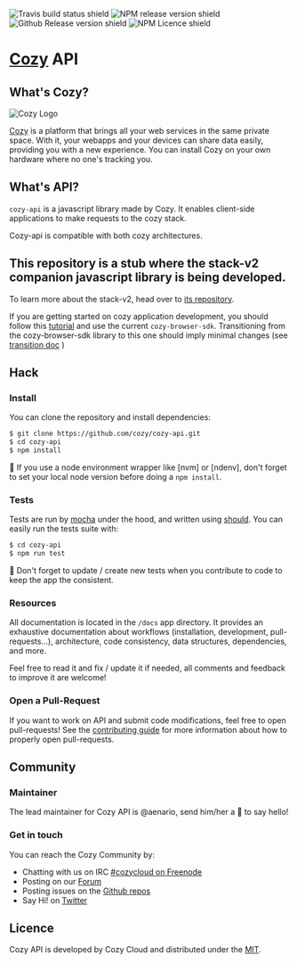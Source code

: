 ![Travis build status shield](https://img.shields.io/travis/cozy/cozy-api.svg)
![NPM release version shield](https://img.shields.io/npm/v/cozy-api.svg)
![Github Release version shield](https://img.shields.io/github/release/cozy/cozy-api.svg)
![NPM Licence shield](https://img.shields.io/npm/l/cozy-api.svg)


[Cozy][cozy] API
=======================


What's Cozy?
------------

![Cozy Logo](https://cdn.rawgit.com/cozy/cozy-guidelines/master/templates/cozy_logo_small.svg)

[Cozy][cozy] is a platform that brings all your web services in the same private space.  With it, your webapps and your devices can share data easily, providing you with a new experience. You can install Cozy on your own hardware where no one's tracking you.


What's API?
------------------

`cozy-api` is a javascript library made by Cozy. It enables client-side  applications to make requests to the cozy stack.

Cozy-api is compatible with both cozy architectures.

## This repository is a stub where the stack-v2 companion javascript library is being developed.

To learn more about the stack-v2, head over to [its repository](https://github.com/cozy/cozy-stack).

If you are getting started on cozy application development, you should follow this [tutorial](https://dev.cozy.io/clientsideapp.html) and use the current `cozy-browser-sdk`. Transitioning from the cozy-browser-sdk library to this one should imply minimal changes (see [transition doc](https://github.com/cozy/cozy-api/blob/master/docs/browser-sdk-transition.md]) )



Hack
----

### Install

You can clone the repository and install dependencies:

```sh
$ git clone https://github.com/cozy/cozy-api.git
$ cd cozy-api
$ npm install
```

:pushpin: If you use a node environment wrapper like [nvm] or [ndenv], don't forget to set your local node version before doing a `npm install`.


### Tests

Tests are run by [mocha] under the hood, and written using [should]. You can easily run the tests suite with:

```sh
$ cd cozy-api
$ npm run test
```

:pushpin: Don't forget to update / create new tests when you contribute to code to keep the app the consistent.


### Resources

All documentation is located in the `/docs` app directory. It provides an exhaustive documentation about workflows (installation, development, pull-requests…), architecture, code consistency, data structures, dependencies, and more.

Feel free to read it and fix / update it if needed, all comments and feedback to improve it are welcome!


### Open a Pull-Request

If you want to work on API and submit code modifications, feel free to open pull-requests! See the [contributing guide][contribute] for more information about how to properly open pull-requests.


Community
---------

### Maintainer

The lead maintainer for Cozy API is @aenario, send him/her a :beers: to say hello!


### Get in touch

You can reach the Cozy Community by:

- Chatting with us on IRC [#cozycloud on Freenode][freenode]
- Posting on our [Forum][forum]
- Posting issues on the [Github repos][github]
- Say Hi! on [Twitter][twitter]


Licence
-------

Cozy API is developed by Cozy Cloud and distributed under the [MIT][MIT].



[cozy]: https://cozy.io "Cozy Cloud"
[setup]: https://dev.cozy.io/#set-up-the-development-environment "Cozy dev docs: Set up the Development Environment"
[doctypes]: https://dev.cozy.io/#main-document-types
[bill-doctype]: https://github.com/cozy-labs/konnectors/blob/master/server/models/bill.coffee
[konnector-doctype]: https://github.com/cozy-labs/konnectors/blob/master/server/models/konnector.coffee
[konnectors]: https://github.com/cozy-labs/konnectors
[MIT]: https://opensource.org/licenses/MIT
[contribute]: CONTRIBUTING.md
[freenode]: http://webchat.freenode.net/?randomnick=1&channels=%23cozycloud&uio=d4
[forum]: https://forum.cozy.io/
[github]: https://github.com/cozy/
[twitter]: https://twitter.com/mycozycloud
[mocha]: https://mochajs.org/
[should]: npmjs.com/package/should
[checkbox]: https://help.github.com/articles/basic-writing-and-formatting-syntax/#task-lists
